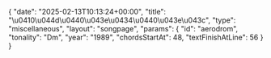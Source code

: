 {
    "date": "2025-02-13T10:13:24+00:00",
    "title": "\u0410\u044d\u0440\u043e\u0434\u0440\u043e\u043c",
    "type": "miscellaneous",
    "layout": "songpage",
    "params": {
        "id": "aerodrom",
        "tonality": "Dm",
        "year": "1989",
        "chordsStartAt": 48,
        "textFinishAtLine": 56
    }
}